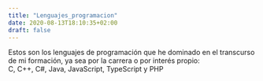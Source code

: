 ```yaml
---
title: "Lenguajes_programacion"
date: 2020-08-13T18:10:35+02:00
draft: false
---
```


Estos son los lenguajes de programación que he dominado en el transcurso de mi formación, ya sea por la carrera o por interés propio:  
C, C++, C#, Java, JavaScript, TypeScript y PHP
